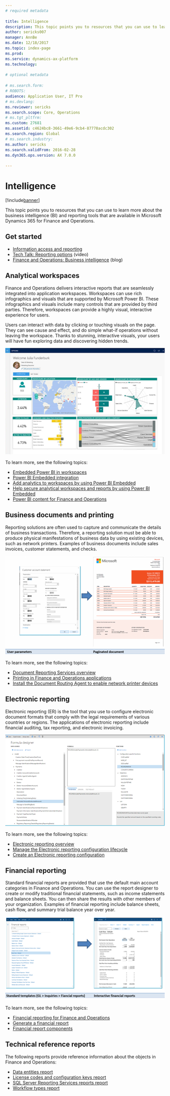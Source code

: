 ```yaml
---
# required metadata

title: Intelligence
description: This topic points you to resources that you can use to learn more about the business intelligence and reporting tools that are available in Microsoft Dynamics 365 for Finance and Operations.
author: sericks007
manager: AnnBe
ms.date: 12/18/2017
ms.topic: index-page
ms.prod: 
ms.service: dynamics-ax-platform
ms.technology: 

# optional metadata

# ms.search.form: 
# ROBOTS: 
audience: Application User, IT Pro
# ms.devlang: 
ms.reviewer: sericks
ms.search.scope: Core, Operations
# ms.tgt_pltfrm: 
ms.custom: 27681
ms.assetid: c4624bc8-3661-49e6-9cb4-87778acdc302
ms.search.region: Global
# ms.search.industry: 
ms.author: sericks
ms.search.validFrom: 2016-02-28
ms.dyn365.ops.version: AX 7.0.0

---
```


# Intelligence

[!include[banner](../includes/banner.md)]

This topic points you to resources that you can use to learn more about the business intelligence (BI) and reporting tools that are available in Microsoft Dynamics 365 for Finance and Operations.

## Get started
- [Information access and reporting](information-access-reporting.md)
- [Tech Talk: Reporting options](https://www.youtube.com/watch?v=NzZONjKs5xA) (video)
- [Finance and Operations: Business intelligence](https://blogs.msdn.microsoft.com/dynamicsaxbi/) (blog)

## Analytical workspaces
Finance and Operations delivers interactive reports that are seamlessly integrated into application workspaces. Workspaces can use rich infographics and visuals that are supported by Microsoft Power BI. These infographics and visuals include many controls that are provided by third parties. Therefore, workspaces can provide a highly visual, interactive experience for users.

Users can interact with data by clicking or touching visuals on the page. They can see cause and effect, and do simple what-if operations without leaving the workspace. Thanks to stunning, interactive visuals, your users will have fun exploring data and discovering hidden trends.

![Example of Power BI in a workspace](./media/Power-BI-in-D365-Workspace.png)

 To learn more, see the following topics:

 - [Embedded Power BI in workspaces](embed-power-bi-workspaces.md)
 - [Power BI Embedded integration](power-bi-embedded-integration.md)
 - [Add analytics to workspaces by using Power BI Embedded](add-analytics-tab-workspaces.md)
 - [Help secure analytical workspaces and reports by using Power BI Embedded](secure-analytical-workspaces.md)
 - [Power BI content for Finance and Operations](power-bi-home-page.md)

## Business documents and printing
Reporting solutions are often used to capture and communicate the details of business transactions. Therefore, a reporting solution must be able to produce physical manifestations of business data by using existing devices, such as network printers. Examples of business documents include sales invoices, customer statements, and checks.

[![Example of business documents](./media/image-of-business-documents-1024x632.png)](./media/image-of-business-documents.png)

To learn more, see the following topics:

- [Document Reporting Services overview](document-reporting-services.md)
- [Printing in Finance and Operations applications](print-documents.md)
- [Install the Document Routing Agent to enable network printer devices](install-document-routing-agent.md)

## Electronic reporting
Electronic reporting (ER) is the tool that you use to configure electronic document formats that comply with the legal requirements of various countries or regions. The applications of electronic reporting include financial auditing, tax reporting, and electronic invoicing.

[![Electronic reporting example](./media/electronic-reporting-example.png)](./media/electronic-reporting-example.png)

To learn more, see the following topics:

- [Electronic reporting overview](general-electronic-reporting.md)
- [Manage the Electronic reporting configuration lifecycle](general-electronic-reporting-manage-configuration-lifecycle.md)
- [Create an Electronic reporting configuration](electronic-reporting-configuration.md)

## Financial reporting
Standard financial reports are provided that use the default main account categories in Finance and Operations. You can use the report designer to create or modify traditional financial statements, such as income statements and balance sheets. You can then share the results with other members of your organization. Examples of financial reporting include balance sheets, cash flow, and summary trial balance year over year.

[![Financial reporting example](./media/financial-reporting-example.png)](./media/financial-reporting-example.png)

To learn more, see the following topics:

- [Financial reporting for Finance and Operations](financial-reporting-intro.md)
- [Generate a financial report](generate-financial-report.md)
- [Financial report components](financial-report-components.md)

## Technical reference reports
The following reports provide reference information about the objects in Finance and Operations:

- [Data entities report](../data-entities/data-entities-report.md)
- [License codes and configuration keys report](../sysadmin/license-codes-configuration-keys-report.md)
- [SQL Server Reporting Services reports report](SSRS-report.md)
- [Workflow types report](../../fin-and-ops/organization-administration/workflow-types-report.md)
